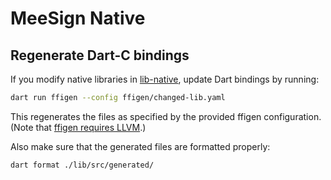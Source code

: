 # MeeSign Native

## Regenerate Dart-C bindings

If you modify native libraries in [lib-native](lib-native), update Dart bindings by running:

```bash
dart run ffigen --config ffigen/changed-lib.yaml
```

This regenerates the files as specified by the provided ffigen configuration. (Note that [ffigen requires LLVM](https://pub.dev/packages/ffigen).)

Also make sure that the generated files are formatted properly:

```bash
dart format ./lib/src/generated/
```

